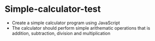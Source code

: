 # Simple-calculator-test

- Create a simple calculator program using JavaScript
- The calculator should perform simple arithematic operations that is addition, subtraction, division and multiplication

